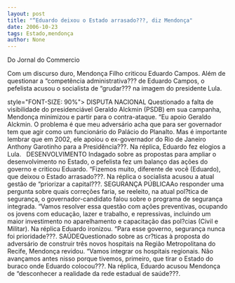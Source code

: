 ```yaml
---
layout: post
title: "“Eduardo deixou o Estado arrasado???, diz Mendonça"
date: 2006-10-23
tags: Estado,mendonça
author: None
---
```

Do Jornal do Commercio

Com um discurso duro, Mendonça Filho criticou Eduardo Campos. Além de questionar a “competência administrativa??? de Eduardo Campos, o pefelista acusou o socialista de “grudar??? na imagem do presidente Lula. 
&nbsp;

 style=\"FONT-SIZE: 90%\">
DISPUTA NACIONAL
Questionado a falta de visibilidade do presidenciável Geraldo Alckmin (PSDB) em sua campanha, Mendonça minimizou e partir para o contra-ataque. “Eu apoio Geraldo Alckmin. O problema é que meu adversário acha que para ser governador tem que agir como um funcionário do Palácio do Planalto. Mas é importante lembrar que em 2002, ele apoiou o ex-governador do Rio de Janeiro Anthony Garotinho para a Presidência???. Na réplica, Eduardo fez elogios a Lula.
&nbsp;
DESENVOLVIMENTO
Indagado sobre as propostas para ampliar o desenvolvimento no Estado, o pefelista fez um balanço das ações do governo e criticou Eduardo. “Fizemos muito, diferente de você (Eduardo), que deixou o Estado arrasado???. Na réplica o socialista acusou a atual gestão de “priorizar a capital???.
SEGURANÇA PÚBLICAAo responder uma pergunta sobre quais correções faria, se reeleito, na atual pol?tica de segurança, o governador-candidato falou sobre o programa de segurança integrada. “Vamos resolver essa questão com ações preventivas, ocupando os jovens com educação, lazer e trabalho, e repressivas, incluindo um maior investimento no aparelhamento e capacitação das pol?cias (Civil e Militar). Na réplica Eduardo ironizou. “Para esse governo, segurança nunca foi prioridade???.
SAÚDEQuestionado sobre as cr?ticas à proposta do adversário de construir três novos hospitais na Região Metropolitana do Recife, Mendonça revidou. “Vamos integrar os hospitais regionais. Não avançamos antes nisso porque tivemos, primeiro, que tirar o Estado do buraco onde Eduardo colocou???. Na réplica, Eduardo acusou Mendonça de “desconhecer a realidade da rede estadual de saúde???. 